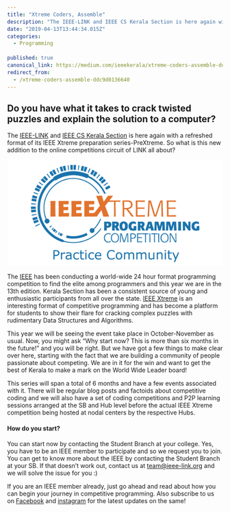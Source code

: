 ```yaml
---
title: "Xtreme Coders, Assemble"
description: "The IEEE-LINK and IEEE CS Kerala Section is here again with a refreshed format of its IEEE Xtreme preparation series-PreXtreme. So what is this new addition to the online competitions circuit of LINK…"
date: "2019-04-13T13:44:34.015Z"
categories: 
  - Programming

published: true
canonical_link: https://medium.com/ieeekerala/xtreme-coders-assemble-ddc9d0136640
redirect_from:
  - /xtreme-coders-assemble-ddc9d0136640
---
```


## Do you have what it takes to crack twisted puzzles and explain the solution to a computer?

The [IEEE-LINK](http://ieee-link.org) and [IEEE CS Kerala Section](http://cs.ieeekerala.org) is here again with a refreshed format of its IEEE Xtreme preparation series-PreXtreme. So what is this new addition to the online competitions circuit of LINK all about?

![Bringing to you a programming competition like none other](./asset-1.png)

The [IEEE](http://ieee.org) has been conducting a world-wide 24 hour format programming competition to find the elite among programmers and this year we are in the 13th edition. Kerala Section has been a consistent source of young and enthusiastic participants from all over the state. [IEEE Xtreme](http://ieeextreme.org) is an interesting format of competitive programming and has become a platform for students to show their flare for cracking complex puzzles with rudimentary Data Structures and Algorithms.

This year we will be seeing the event take place in October-November as usual. Now, you might ask “Why start now? This is more than six months in the future!” and you will be right. But we have got a few things to make clear over here, starting with the fact that we are building a community of people passionate about competing. We are in it for the win and want to get the best of Kerala to make a mark on the World Wide Leader board!

This series will span a total of 6 months and have a few events associated with it. There will be regular blog posts and factoids about competitive coding and we will also have a set of coding competitions and P2P learning sessions arranged at the SB and Hub level before the actual IEEE Xtreme competition being hosted at nodal centers by the respective Hubs.

#### How do you start?

You can start now by contacting the Student Branch at your college. Yes, you have to be an IEEE member to participate and so we request you to join. You can get to know more about the IEEE by contacting the Student Branch at your SB. If that doesn’t work out, contact us at team@ieee-link.org and we will solve the issue for you :)

If you are an IEEE member already, just go ahead and read about how you can begin your journey in competitive programming. Also subscribe to us on [Facebook](http://facebook.com/ieeelink) and [instagram](http://instagram.com/ieeecsks) for the latest updates on the same!
